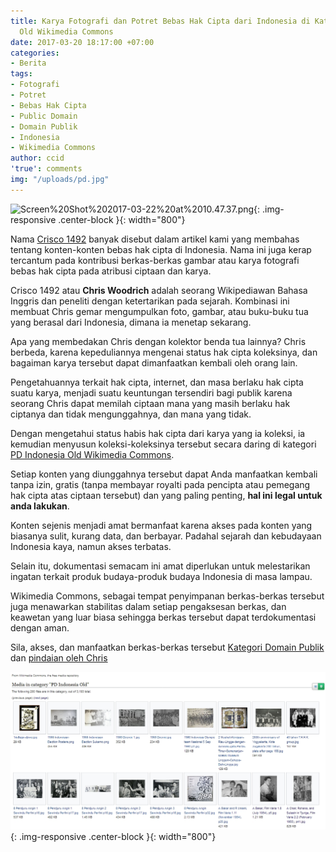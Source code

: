 ```yaml
---
title: Karya Fotografi dan Potret Bebas Hak Cipta dari Indonesia di Kategori PD Indonesian
  Old Wikimedia Commons
date: 2017-03-20 18:17:00 +07:00
categories:
- Berita
tags:
- Fotografi
- Potret
- Bebas Hak Cipta
- Public Domain
- Domain Publik
- Indonesia
- Wikimedia Commons
author: ccid
'true': comments
img: "/uploads/pd.jpg"
---
```


![Screen%20Shot%202017-03-22%20at%2010.47.37.png](/uploads/uploads/Screen%20Shot%202017-03-22%20at%2010.47.37.png){: .img-responsive .center-block }{: width="800"}

Nama [Crisco 1492](https://commons.wikimedia.org/wiki/User:Crisco_1492) banyak disebut dalam artikel kami yang membahas tentang konten-konten bebas hak cipta di Indonesia. Nama ini juga kerap tercantum pada kontribusi berkas-berkas gambar atau karya fotografi bebas hak cipta pada atribusi ciptaan dan karya. 

Crisco 1492 atau **Chris Woodrich** adalah seorang Wikipediawan Bahasa Inggris dan peneliti dengan ketertarikan pada sejarah. Kombinasi ini membuat Chris gemar mengumpulkan foto, gambar, atau buku-buku tua yang berasal dari Indonesia, dimana ia menetap sekarang. 

Apa yang membedakan Chris dengan kolektor benda tua lainnya? Chris berbeda, karena kepeduliannya mengenai status hak cipta koleksinya, dan bagaiman karya tersebut dapat dimanfaatkan kembali oleh orang lain. 

Pengetahuannya terkait hak cipta, internet, dan masa berlaku hak cipta suatu karya, menjadi suatu keuntungan tersendiri bagi publik karena seorang Chris dapat memilah ciptaan mana yang masih berlaku hak ciptanya dan tidak mengunggahnya, dan mana yang tidak. 

Dengan mengetahui status habis hak cipta dari karya yang ia koleksi, ia kemudian menyusun koleksi-koleksinya tersebut secara daring di kategori [PD Indonesia Old Wikimedia Commons](https://commons.wikimedia.org/wiki/Category:PD_Indonesia_Old).

Setiap konten yang diunggahnya tersebut dapat Anda manfaatkan kembali tanpa izin, gratis (tanpa membayar royalti pada pencipta atau pemegang hak cipta atas ciptaan tersebut) dan yang paling penting, **hal ini legal untuk anda lakukan**. 

Konten sejenis menjadi amat bermanfaat karena akses pada konten yang biasanya sulit, kurang data, dan berbayar. Padahal sejarah dan kebudayaan Indonesia kaya, namun akses terbatas. 

Selain itu, dokumentasi semacam ini amat diperlukan untuk melestarikan ingatan terkait produk budaya-produk budaya Indonesia di masa lampau. 

Wikimedia Commons, sebagai tempat penyimpanan berkas-berkas tersebut juga menawarkan stabilitas dalam setiap pengaksesan berkas, dan keawetan yang luar biasa sehingga berkas tersebut dapat terdokumentasi dengan aman.

Sila, akses, dan manfaatkan berkas-berkas tersebut [Kategori Domain Publik](https://commons.wikimedia.org/wiki/Category:PD_Indonesia_Old) dan [pindaian oleh Chris](https://commons.wikimedia.org/wiki/Category:Scans_by_Chris_Woodrich) 

![pd.jpg](/uploads/pd.jpg){: .img-responsive .center-block }{: width="800"}